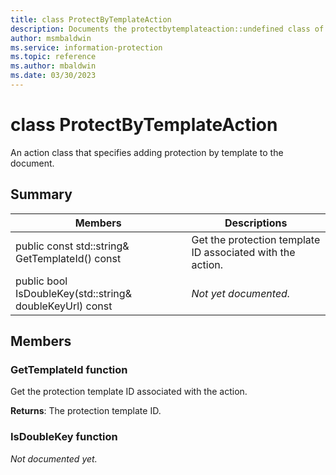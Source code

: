 ```yaml
---
title: class ProtectByTemplateAction 
description: Documents the protectbytemplateaction::undefined class of the Microsoft Information Protection (MIP) SDK.
author: msmbaldwin
ms.service: information-protection
ms.topic: reference
ms.author: mbaldwin
ms.date: 03/30/2023
---
```


# class ProtectByTemplateAction 
An action class that specifies adding protection by template to the document.
  
## Summary
 Members                        | Descriptions                                
--------------------------------|---------------------------------------------
public const std::string& GetTemplateId() const  |  Get the protection template ID associated with the action.
public bool IsDoubleKey(std::string& doubleKeyUrl) const  | _Not yet documented._
  
## Members
  
### GetTemplateId function
Get the protection template ID associated with the action.

  
**Returns**: The protection template ID.
  
### IsDoubleKey function
_Not documented yet._
